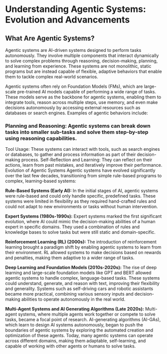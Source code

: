 # Understanding Agentic Systems: Evolution and Advancements

## What Are Agentic Systems?
Agentic systems are AI-driven systems designed to perform tasks autonomously. They involve multiple components that interact dynamically to solve complex problems through reasoning, decision-making, planning, and learning from experience. These systems are not monolithic, static programs but are instead capable of flexible, adaptive behaviors that enable them to tackle complex real-world scenarios.

Agentic systems often rely on Foundation Models (FMs), which are large-scale pre-trained AI models capable of performing a wide range of tasks. These models serve as the backbone for agentic systems, enabling them to integrate tools, reason across multiple steps, use memory, and even make decisions autonomously by accessing external resources such as databases or search engines. Examples of agentic behaviors include:

### Planning and Reasoning: Agentic systems can break down tasks into smaller sub-tasks and solve them step-by-step using reasoning capabilities.
Tool Usage: These systems can interact with tools, such as search engines or databases, to gather and process information as part of their decision-making process.
Self-Reflection and Learning: They can reflect on their actions, learn from past mistakes, and iteratively improve their performance.
Evolution of Agentic Systems
Agentic systems have evolved significantly over the last few decades, transitioning from simple rule-based programs to complex, learning-based systems:

**Rule-Based Systems (Early AI):** In the initial stages of AI, agentic systems were rule-based and could only handle specific, predefined tasks. These systems were limited in flexibility as they required hand-crafted rules and could not adapt to new environments or tasks without human intervention.

**Expert Systems (1980s-1990s):** Expert systems marked the first significant evolution, where AI could mimic the decision-making abilities of a human expert in specific domains. They used a combination of rules and knowledge bases to solve tasks but were still static and domain-specific.

**Reinforcement Learning (RL) (2000s):** The introduction of reinforcement learning brought a paradigm shift by enabling agentic systems to learn from their environment. RL allowed systems to make decisions based on rewards and penalties, making them adaptive to a wider range of tasks.

**Deep Learning and Foundation Models (2010s-2020s):** The rise of deep learning and large-scale foundation models like GPT and BERT allowed agentic systems to handle complex, language-based tasks. These systems could understand, generate, and reason with text, improving their flexibility and generality.
Systems such as self-driving cars and robotic assistants became more practical, combining various sensory inputs and decision-making abilities to operate autonomously in the real world.

**Multi-Agent Systems and AI Generating Algorithms (Late 2020s):** Multi-agent systems, where multiple agents work together or compete to solve tasks, became a focal point of research. AI-generating algorithms (AI-GAs), which learn to design AI systems autonomously, began to push the boundaries of agentic systems by exploring the automated creation and optimization of these agents.
Today, many agentic systems can operate across different domains, making them adaptable, self-learning, and capable of working with other agents or humans to solve tasks.
